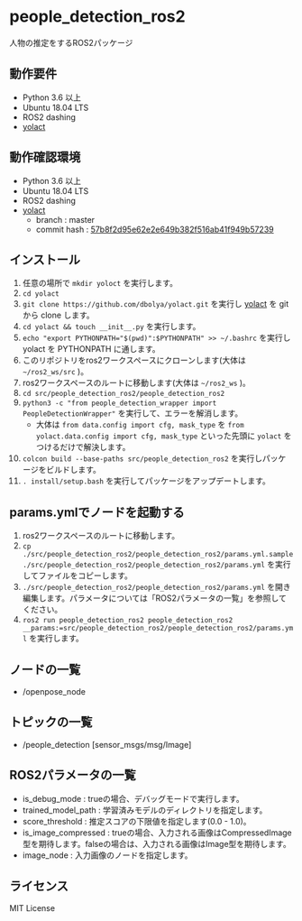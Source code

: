 # people_detection_ros2
人物の推定をするROS2パッケージ

## 動作要件
* Python 3.6 以上
* Ubuntu 18.04 LTS
* ROS2 dashing
* [yolact](https://github.com/dbolya/yolact)

## 動作確認環境
* Python 3.6 以上
* Ubuntu 18.04 LTS
* ROS2 dashing
* [yolact](https://github.com/dbolya/yolact)
  * branch : master 
  * commit hash : [57b8f2d95e62e2e649b382f516ab41f949b57239](https://github.com/dbolya/yolact/commit/57b8f2d95e62e2e649b382f516ab41f949b57239)

## インストール
1. 任意の場所で `mkdir yoloct` を実行します。
1. `cd yolact`
1. `git clone https://github.com/dbolya/yolact.git` を実行し [yolact](https://github.com/dbolya/yolact) を git から clone します。
1. `cd yolact && touch __init__.py` を実行します。
1. `echo "export PYTHONPATH="$(pwd)":$PYTHONPATH" >> ~/.bashrc` を実行し yolact を PYTHONPATH に通します。
1. このリポジトリをros2ワークスペースにクローンします(大体は `~/ros2_ws/src` )。
1. ros2ワークスペースのルートに移動します(大体は `~/ros2_ws` )。
1. `cd src/people_detection_ros2/people_detection_ros2`
1. `python3 -c "from people_detection_wrapper import PeopleDetectionWrapper"` を実行して、エラーを解消します。
   * 大体は `from data.config import cfg, mask_type` を `from yolact.data.config import cfg, mask_type` といった先頭に `yolact` をつけるだけで解決します。
1. `colcon build --base-paths src/people_detection_ros2` を実行しパッケージをビルドします。
1. `. install/setup.bash` を実行してパッケージをアップデートします。

## params.ymlでノードを起動する
1. ros2ワークスペースのルートに移動します。
1. `cp ./src/people_detection_ros2/people_detection_ros2/params.yml.sample ./src/people_detection_ros2/people_detection_ros2/params.yml` を実行してファイルをコピーします。
1. `./src/people_detection_ros2/people_detection_ros2/params.yml` を開き編集します。パラメータについては「ROS2パラメータの一覧」を参照してください。
1. `ros2 run people_detection_ros2 people_detection_ros2 __params:=src/people_detection_ros2/people_detection_ros2/params.yml` を実行します。

## ノードの一覧
* /openpose_node

## トピックの一覧
* /people_detection \[sensor_msgs/msg/Image\]

## ROS2パラメータの一覧
* is_debug_mode : trueの場合、デバッグモードで実行します。 
* trained_model_path : 学習済みモデルのディレクトリを指定します。
* score_threshold : 推定スコアの下限値を指定します(0.0 - 1.0)。
* is_image_compressed : trueの場合、入力される画像はCompressedImage型を期待します。falseの場合は、入力される画像はImage型を期待します。
* image_node : 入力画像のノードを指定します。

## ライセンス
MIT License
